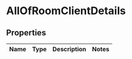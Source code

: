 # AllOfRoomClientDetails

## Properties
Name | Type | Description | Notes
------------ | ------------- | ------------- | -------------
